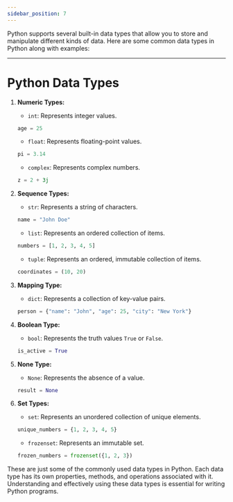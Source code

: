 ```yaml
---
sidebar_position: 7
---
```


Python supports several built-in data types that allow you to store and manipulate different kinds of data. Here are some common data types in Python along with examples:

---
# Python Data Types
 
1. **Numeric Types:**
   - `int`: Represents integer values.
   ```python
   age = 25
   ```

   - `float`: Represents floating-point values.
   ```python
   pi = 3.14
   ```

   - `complex`: Represents complex numbers.
   ```python
   z = 2 + 3j
   ```

2. **Sequence Types:**
   - `str`: Represents a string of characters.
   ```python
   name = "John Doe"
   ```

   - `list`: Represents an ordered collection of items.
   ```python
   numbers = [1, 2, 3, 4, 5]
   ```

   - `tuple`: Represents an ordered, immutable collection of items.
   ```python
   coordinates = (10, 20)
   ```

3. **Mapping Type:**
   - `dict`: Represents a collection of key-value pairs.
   ```python
   person = {"name": "John", "age": 25, "city": "New York"}
   ```

4. **Boolean Type:**
   - `bool`: Represents the truth values `True` or `False`.
   ```python
   is_active = True
   ```

5. **None Type:**
   - `None`: Represents the absence of a value.
   ```python
   result = None
   ```

6. **Set Types:**
   - `set`: Represents an unordered collection of unique elements.
   ```python
   unique_numbers = {1, 2, 3, 4, 5}
   ```

   - `frozenset`: Represents an immutable set.
   ```python
   frozen_numbers = frozenset({1, 2, 3})
   ```

These are just some of the commonly used data types in Python. Each data type has its own properties, methods, and operations associated with it. Understanding and effectively using these data types is essential for writing Python programs.